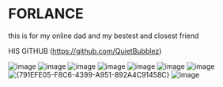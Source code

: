 # FORLANCE
this is for my online dad and my bestest and closest friend

HIS GITHUB (https://github.com/QuietBubblez)

![image](https://github.com/user-attachments/assets/ab9edafe-2068-42e2-b8a6-fea809e7f4c9)
![image](https://github.com/user-attachments/assets/06d12266-496b-4567-addf-131d2e87903f)
![image](https://github.com/user-attachments/assets/e9c2ba89-fb2a-4aa9-9728-69ebd3ba6f44)
![image](https://github.com/user-attachments/assets/01ec78ae-ef82-4466-bdb5-d6c4061bba8a)
![image](https://github.com/user-attachments/assets/eed23ac5-c226-4569-b712-fffffabc8a66)
![image](https://github.com/user-attachments/assets/901e6bd9-d8a8-434a-8c71-78ae89e1536a)
![image](https://github.com/user-attachments/assets/128d2115-d47d-41a8-890a-3688ec8c9a34)
![{791EFE05-F8C6-4399-A951-892A4C91458C}](https://github.com/user-attachments/assets/facbd9a0-f13a-4e65-8f5d-0d705a74a84a)
![image](https://github.com/user-attachments/assets/ab9edafe-2068-42e2-b8a6-fea809e7f4c9)


